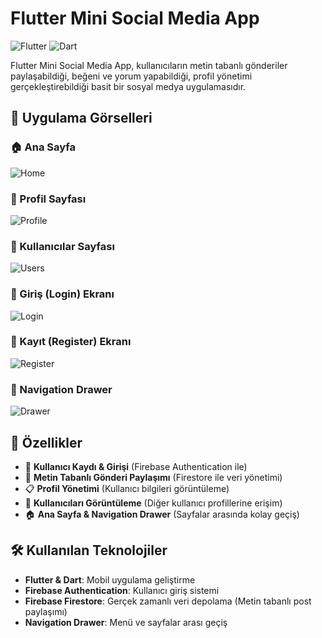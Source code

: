 # Flutter Mini Social Media App

![Flutter](https://img.shields.io/badge/Flutter-3.10.5-blue?logo=flutter)
![Dart](https://img.shields.io/badge/Dart-3.1.2-blue?logo=dart)


Flutter Mini Social Media App, kullanıcıların metin tabanlı gönderiler paylaşabildiği, beğeni ve yorum yapabildiği, profil yönetimi gerçekleştirebildiği basit bir sosyal medya uygulamasıdır.

## 📸 Uygulama Görselleri

### 🏠 Ana Sayfa
![Home]([screenshots/home.png](https://github.com/ismetbugra/FlutterMiniSocialMediaApp/blob/main/appscrenshots/homepage.png?raw=true))

### 👤 Profil Sayfası
![Profile]([screenshots/profile.png](https://github.com/ismetbugra/FlutterMiniSocialMediaApp/blob/main/appscrenshots/profilepage.png?raw=true))

### 🔎 Kullanıcılar Sayfası
![Users]([screenshots/users.png](https://github.com/ismetbugra/FlutterMiniSocialMediaApp/blob/main/appscrenshots/userspage.png?raw=true))

### 🔑 Giriş (Login) Ekranı
![Login]([screenshots/login.png](https://github.com/ismetbugra/FlutterMiniSocialMediaApp/blob/main/appscrenshots/loginpage.png?raw=true))

### 📝 Kayıt (Register) Ekranı
![Register]([screenshots/register.png](https://github.com/ismetbugra/FlutterMiniSocialMediaApp/blob/main/appscrenshots/registerpage.png?raw=true))

### 📂 Navigation Drawer
![Drawer]([screenshots/drawer.png](https://github.com/ismetbugra/FlutterMiniSocialMediaApp/blob/main/appscrenshots/drawerpage.png?raw=true))

## 🚀 Özellikler
- 🔹 **Kullanıcı Kaydı & Girişi** (Firebase Authentication ile)
- 📝 **Metin Tabanlı Gönderi Paylaşımı** (Firestore ile veri yönetimi)
- 📋 **Profil Yönetimi** (Kullanıcı bilgileri görüntüleme)
- 🔎 **Kullanıcıları Görüntüleme** (Diğer kullanıcı profillerine erişim)
- 🏠 **Ana Sayfa & Navigation Drawer** (Sayfalar arasında kolay geçiş)

## 🛠 Kullanılan Teknolojiler
- **Flutter & Dart**: Mobil uygulama geliştirme
- **Firebase Authentication**: Kullanıcı giriş sistemi
- **Firebase Firestore**: Gerçek zamanlı veri depolama (Metin tabanlı post paylaşımı)
- **Navigation Drawer**: Menü ve sayfalar arası geçiş
